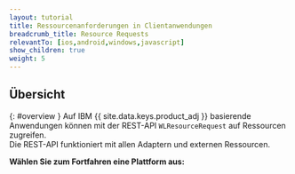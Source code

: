 ```yaml
---
layout: tutorial
title: Ressourcenanforderungen in Clientanwendungen
breadcrumb_title: Resource Requests
relevantTo: [ios,android,windows,javascript]
show_children: true
weight: 5
---
```

<!-- NLS_CHARSET=UTF-8 -->
## Übersicht 
{: #overview }
Auf IBM {{ site.data.keys.product_adj }} basierende Anwendungen können mit der REST-API `WLResourceRequest` auf Ressourcen zugreifen.   
Die REST-API funktioniert mit allen Adaptern und externen Ressourcen. 

**Wählen Sie zum Fortfahren eine Plattform aus:**
